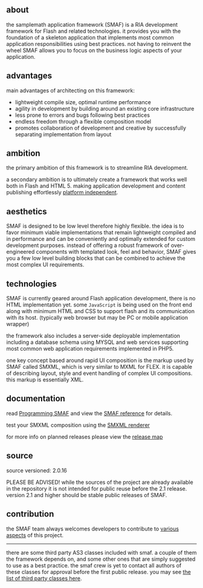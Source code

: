## **about** ##

the samplemath application framework (SMAF) is a RIA development framework for Flash and related technologies. it provides you with the foundation of a skeleton application that implements most common application responsibilities using best practices. not having to reinvent the wheel SMAF allows you to focus on the business logic aspects of your application.




## **advantages** ##

main advantages of architecting on this framework:

  * lightweight compile size, optimal runtime performance
  * agility in development by building around an existing core infrastructure
  * less prone to errors and bugs following best practices
  * endless freedom through a flexible composition model
  * promotes collaboration of development and creative by successfully separating implementation from layout




## **ambition** ##

the primary ambition of this framework is to streamline RIA development.

a secondary ambition is to ultimately create a framework that works well both in Flash and HTML 5. making application development and content publishing effortlessly [platform independent](http://samplemath.com/smaf/doc/wikka.php?wakka=Ambitions).




## **aesthetics** ##

SMAF is designed to be low level therefore highly flexible. the idea is to favor minimum viable implementations that remain lightweight compiled and in performance and can be conveniently and optimally extended for custom development purposes. instead of offering a robust framework of over-engineered components with templated look, feel and behavior, SMAF gives you a few low level building blocks that can be combined to achieve the most complex UI requirements.




## **technologies** ##

SMAF is currently geared around Flash application development, there is no HTML implementation yet. some `JavaScript` is being used on the front end along with minimum HTML and CSS to support flash and its communication with its host. (typically web browser but may be PC or mobile application wrapper)

the framework also includes a server-side deployable implementation including a database schema using MYSQL and web services supporting most common web application requirements implemented in PHP5.

one key concept based around rapid UI composition is the markup used by SMAF called SMXML, which is very similar to MXML for FLEX. it is capable of describing layout, style and event handling of complex UI compositions. this markup is essentially XML.




## **documentation** ##

read <a href='http://samplemath.com/smaf/doc'>Programming SMAF</a> and view the <a href='http://samplemath.com/smaf/ref/'>SMAF reference</a> for details.

test your SMXML composition using the [SMXML renderer](http://samplemath.com/smxml/)

for more info on planned releases please view the [release map](http://samplemath.com/smaf/ref/release_map.html)




## **source** ##

source versioned: 2.0.16

PLEASE BE ADVISED! while the sources of the project are already available in the repository it is not intended for public reuse before the 2.1 release. version 2.1 and higher should be stable public releases of SMAF.




## **contribution** ##

the SMAF team always welcomes developers to contribute to [various aspects](http://samplemath.com/smaf/doc/wikka.php?wakka=ContributionWelcome) of this project.


---


there are some third party AS3 classes included with smaf. a couple of them the framework depends on, and some other ones that are simply suggested to use as a best practice. the smaf crew is yet to contact all authors of these classes for approval before the first public release. you may see [the list of third party classes here](http://samplemath.com/smaf/ref/third_party_as3.html).